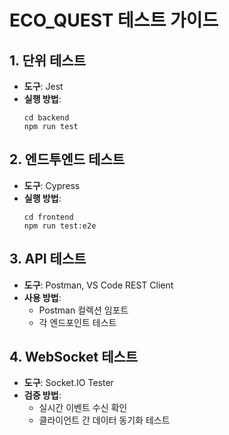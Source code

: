 # ECO_QUEST 테스트 가이드

## 1. 단위 테스트
- **도구**: Jest
- **실행 방법**:
    ```
    cd backend
    npm run test
    ```

## 2. 엔드투엔드 테스트
- **도구**: Cypress
- **실행 방법**:
    ```
    cd frontend
    npm run test:e2e
    ```

## 3. API 테스트
- **도구**: Postman, VS Code REST Client
- **사용 방법**:
    - Postman 컬렉션 임포트
    - 각 엔드포인트 테스트

## 4. WebSocket 테스트
- **도구**: Socket.IO Tester
- **검증 방법**:
    - 실시간 이벤트 수신 확인
    - 클라이언트 간 데이터 동기화 테스트
